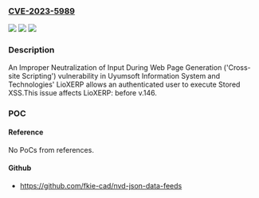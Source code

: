 ### [CVE-2023-5989](https://cve.mitre.org/cgi-bin/cvename.cgi?name=CVE-2023-5989)
![](https://img.shields.io/static/v1?label=Product&message=LioXERP&color=blue)
![](https://img.shields.io/static/v1?label=Version&message=0%3C%20v.146%20&color=brighgreen)
![](https://img.shields.io/static/v1?label=Vulnerability&message=CWE-79%20Improper%20Neutralization%20of%20Input%20During%20Web%20Page%20Generation%20('Cross-site%20Scripting')&color=brighgreen)

### Description

An Improper Neutralization of Input During Web Page Generation ('Cross-site Scripting') vulnerability in Uyumsoft Information System and Technologies' LioXERP allows an authenticated user to execute Stored XSS.This issue affects LioXERP: before v.146.

### POC

#### Reference
No PoCs from references.

#### Github
- https://github.com/fkie-cad/nvd-json-data-feeds

